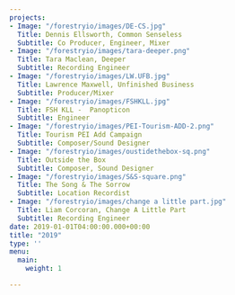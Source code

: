 ```yaml
---
projects:
- Image: "/forestryio/images/DE-CS.jpg"
  Title: Dennis Ellsworth, Common Senseless
  Subtitle: Co Producer, Engineer, Mixer
- Image: "/forestryio/images/tara-deeper.png"
  Title: Tara Maclean, Deeper
  Subtitle: Recording Engineer
- Image: "/forestryio/images/LW.UFB.jpg"
  Title: Lawrence Maxwell, Unfinished Business
  Subtitle: Producer/Mixer
- Image: "/forestryio/images/FSHKLL.jpg"
  Title: FSH KLL -  Panopticon
  Subtitle: Engineer
- Image: "/forestryio/images/PEI-Tourism-ADD-2.png"
  Title: Tourism PEI Add Campaign
  Subtitle: Composer/Sound Designer
- Image: "/forestryio/images/oustidethebox-sq.png"
  Title: Outside the Box
  Subtitle: Composer, Sound Designer
- Image: "/forestryio/images/S&S-square.png"
  Title: The Song & The Sorrow
  Subtitle: Location Recordist
- Image: "/forestryio/images/change a little part.jpg"
  Title: Liam Corcoran, Change A Little Part
  Subtitle: Recording Engineer
date: 2019-01-01T04:00:00.000+00:00
title: "2019"
type: ''
menu:
  main:
    weight: 1

---
```

